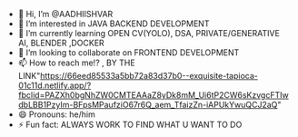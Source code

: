 - 👋 Hi, I’m @AADHIISHVAR
- 👀 I’m interested in JAVA BACKEND DEVELOPMENT 
- 🌱 I’m currently learning OPEN CV(YOLO), DSA, PRIVATE/GENERATIVE AI, BLENDER ,DOCKER
- 💞️ I’m looking to collaborate on FRONTEND DEVELOPMENT
- 📫 How to reach me!? , BY THE LINK"https://66eed85533a5bb72a83d37b0--exquisite-tapioca-01c11d.netlify.app/?fbclid=PAZXh0bgNhZW0CMTEAAaZ8yDk8mM_Ui6tP2CW6sKzvgcFTIwdbLBB1PzyIm-BFpsMPaufziO67r6Q_aem_TfaizZn-iAPUkYwuQCJ2aQ"
- 😄 Pronouns: he/him 
- ⚡ Fun fact: ALWAYS WORK TO FIND WHAT U WANT TO DO 

<!---
AADHIISHVAR/AADHIISHVAR is a ✨ special ✨ repository because its `README.md` (this file) appears on your GitHub profile.
You can click the Preview link to take a look at your changes.
--->
